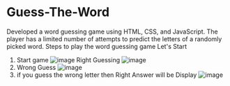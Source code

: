 # Guess-The-Word
Developed a word guessing game using HTML, CSS, and JavaScript. The player has a limited number of attempts to predict the letters of a 
randomly picked word.
Steps to play the word guessing game
Let's Start
1) Start game
![image](https://github.com/user-attachments/assets/827af689-09b5-4d76-b093-a9ccb3d1bc47)
 Right Guessing
![image](https://github.com/user-attachments/assets/e015f565-91cb-4e28-a72f-c9da580374fd)
3) Wrong Guess
![image](https://github.com/user-attachments/assets/7ed11b51-fb52-45aa-af49-bd070ffbeb21)
4) if you guess the wrong letter then Right Answer will be  Display
![image](https://github.com/user-attachments/assets/c1977003-526e-4d61-a4e6-0100063fa14e)

